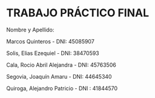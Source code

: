 # TRABAJO PRÁCTICO FINAL

Nombre y Apellido: 

Marcos Quinteros - DNI: 45085907

Solis, Elias Ezequiel  - DNI: 38470593

Cala, Rocio Abril Alejandra  - DNI: 45763506

Segovia, Joaquín Amaru - DNI: 44645340

Quiroga,  Alejandro Patricio - DNI : 41844570
